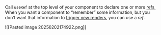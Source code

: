 Call `useRef` at the top level of your component to declare one or more [refs.](https://react.dev/learn/referencing-values-with-refs)
When you want a component to “remember” some information, but you don’t want that information to [trigger new renders](https://react.dev/learn/render-and-commit), you can use a _ref_.

![[Pasted image 20250202174922.png]]
